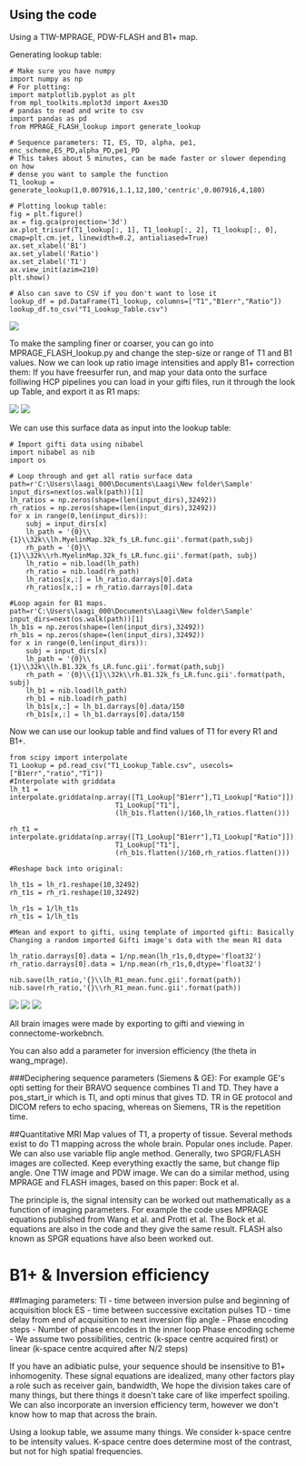 ## Using the code

Using a T1W-MPRAGE, PDW-FLASH and B1+ map.

Generating lookup table:
```
# Make sure you have numpy
import numpy as np
# For plotting:
import matplotlib.pyplot as plt
from mpl_toolkits.mplot3d import Axes3D
# pandas to read and write to csv
import pandas as pd
from MPRAGE_FLASH_lookup import generate_lookup

# Sequence parameters: TI, ES, TD, alpha, pe1, enc_scheme,ES_PD,alpha_PD,pe1_PD
# This takes about 5 minutes, can be made faster or slower depending on how
# dense you want to sample the function
T1_lookup = generate_lookup(1,0.007916,1.1,12,100,'centric',0.007916,4,180)

# Plotting lookup table:
fig = plt.figure()
ax = fig.gca(projection='3d')
ax.plot_trisurf(T1_lookup[:, 1], T1_lookup[:, 2], T1_lookup[:, 0], cmap=plt.cm.jet, linewidth=0.2, antialiased=True)
ax.set_xlabel('B1')
ax.set_ylabel('Ratio')
ax.set_zlabel('T1')
ax.view_init(azim=210)
plt.show()

# Also can save to CSV if you don't want to lose it
lookup_df = pd.DataFrame(T1_lookup, columns=["T1","B1err","Ratio"])
lookup_df.to_csv("T1_Lookup_Table.csv")

```
![](imgs/Lookup_Table.png)

To make the sampling finer or coarser, you can go into MPRAGE_FLASH_lookup.py and change the step-size or range of T1 and B1 values.
Now we can look up ratio image intensities and apply B1+ correction them:
If you have freesurfer run, and map your data onto the surface folliwing HCP pipelines you can load in your gifti files, run it through the look up Table, and export it as R1 maps:

![](imgs/Ratio_Image.JPG) ![](imgs/B1_map.JPG)


We can use this surface data as input into the lookup table:

```
# Import gifti data using nibabel
import nibabel as nib
import os

# Loop through and get all ratio surface data
path=r'C:\Users\laagi_000\Documents\Laagi\New folder\Sample'
input_dirs=next(os.walk(path))[1]
lh_ratios = np.zeros(shape=(len(input_dirs),32492))
rh_ratios = np.zeros(shape=(len(input_dirs),32492))
for x in range(0,len(input_dirs)):
    subj = input_dirs[x]
    lh_path = '{0}\\{1}\\32k\\lh.MyelinMap.32k_fs_LR.func.gii'.format(path,subj)
    rh_path = '{0}\\{1}\\32k\\rh.MyelinMap.32k_fs_LR.func.gii'.format(path, subj)
    lh_ratio = nib.load(lh_path)
    rh_ratio = nib.load(rh_path)
    lh_ratios[x,:] = lh_ratio.darrays[0].data
    rh_ratios[x,:] = rh_ratio.darrays[0].data

#Loop again for B1 maps.
path=r'C:\Users\laagi_000\Documents\Laagi\New folder\Sample'
input_dirs=next(os.walk(path))[1]
lh_b1s = np.zeros(shape=(len(input_dirs),32492))
rh_b1s = np.zeros(shape=(len(input_dirs),32492))
for x in range(0,len(input_dirs)):
    subj = input_dirs[x]
    lh_path = '{0}\\{1}\\32k\\lh.B1.32k_fs_LR.func.gii'.format(path,subj)
    rh_path = '{0}\\{1}\\32k\\rh.B1.32k_fs_LR.func.gii'.format(path, subj)
    lh_b1 = nib.load(lh_path)
    rh_b1 = nib.load(rh_path)
    lh_b1s[x,:] = lh_b1.darrays[0].data/150
    rh_b1s[x,:] = lh_b1.darrays[0].data/150

```

Now we can use our lookup table and find values of T1 for every R1 and B1+.

```
from scipy import interpolate
T1_Lookup = pd.read_csv("T1_Lookup_Table.csv", usecols=["B1err","ratio","T1"])
#Interpolate with griddata
lh_t1 = interpolate.griddata(np.array([T1_Lookup["B1err"],T1_Lookup["Ratio"]]).T,
                          T1_Lookup["T1"],
                          (lh_b1s.flatten()/160,lh_ratios.flatten()))

rh_t1 = interpolate.griddata(np.array([T1_Lookup["B1err"],T1_Lookup["Ratio"]]).T,
                          T1_Lookup["T1"],
                          (rh_b1s.flatten()/160,rh_ratios.flatten()))

#Reshape back into original:

lh_t1s = lh_r1.reshape(10,32492)
rh_t1s = rh_r1.reshape(10,32492)

lh_r1s = 1/lh_t1s
rh_t1s = 1/lh_t1s

#Mean and export to gifti, using template of imported gifti: Basically Changing a random imported Gifti image's data with the mean R1 data

lh_ratio.darrays[0].data = 1/np.mean(lh_r1s,0,dtype='float32')
rh_ratio.darrays[0].data = 1/np.mean(rh_r1s,0,dtype='float32')

nib.save(lh_ratio,'{}\\lh_R1_mean.func.gii'.format(path))
nib.save(rh_ratio,'{}\\rh_R1_mean.func.gii'.format(path))
```
![](imgs/T1_Map.JPG) ![](imgs/R1_Map.JPG) ![](imgs/Ratio_Image.JPG)

All brain images were made by exporting to gifti and viewing in connectome-workebnch.

You can also add a parameter for inversion efficiency (the theta in wang_mprage).

###Deciphering sequence parameters (Siemens & GE):
For example GE's opti setting for their BRAVO sequence combines TI and TD. They have a pos_start_ir which is TI, and opti minus that gives TD.
TR in GE protocol and DICOM refers to echo spacing, whereas on Siemens, TR is the repetition time.

##Quantitative MRI
Map values of T1, a property of tissue. Several methods exist to do T1 mapping across the whole brain.
Popular ones include. Paper. We can also use variable flip angle method. Generally, two SPGR/FLASH images are collected.
Keep everything exactly the same, but change flip angle. One T1W image and PDW image. We can do a similar method, using
MPRAGE and FLASH images, based on this paper: Bock et al.

The principle is, the signal intensity can be worked out mathematically as a function of imaging parameters. For example the code uses MPRAGE equations published from Wang et al. and Protti et al. The Bock et al. equations are also in the code and they give the same result. FLASH also known as SPGR equations have also been worked out.

# B1+ & Inversion efficiency

##Imaging parameters:
TI - time between inversion pulse and beginning of acquisition block
ES - time between successive excitation pulses
TD - time delay from end of acquisition to next inversion
flip angle -
Phase encoding steps - Number of phase encodes in the inner loop
Phase encoding scheme - We assume two possibilities, centric (k-space centre acquired first) or linear (k-space centre acquired after N/2 steps)

If you have an adibiatic pulse, your sequence should be insensitive to B1+ inhomogenity.
These signal equations are idealized, many other factors play a role such as receiver gain, bandwidth,
We hope the division takes care of many things, but there things it doesn't take care of like imperfect spoiling. We can also incorporate an inversion efficiency term, however we don't know how to map that across the brain.


Using a lookup table, we assume many things. We consider k-space centre to be intensity values. K-space centre does determine most of the contrast, but not for high spatial frequencies.

